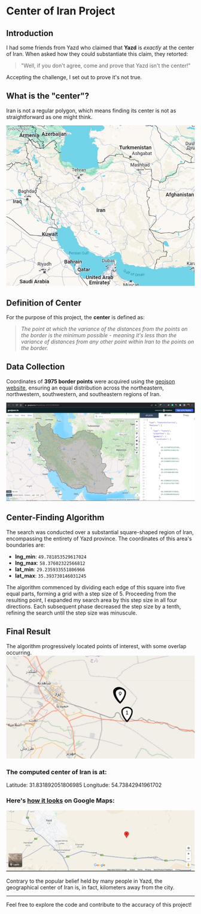 # Center of Iran Project

## Introduction
I had some friends from Yazd who claimed that **Yazd** is _exactly_ at the center of Iran. When asked how they could substantiate this claim, they retorted:

> "Well, if you don't agree, come and prove that Yazd isn't the center!"

Accepting the challenge, I set out to prove it's not true.

## What is the "center"?
Iran is not a regular polygon, which means finding its center is not as straightforward as one might think.

![Iran map](./assets/Iran_map.jpg)

## Definition of Center
For the purpose of this project, the **center** is defined as:

> _The point at which the variance of the distances from the points on the border is the minimum possible - meaning it's less than the variance of distances from any other point within Iran to the points on the border._

## Data Collection
Coordinates of **3975 border points** were acquired using the [geojson website](https://geojson.io/#map=2/28.91/53.14 "GeoJSON website"), ensuring an equal distribution across the northeastern, northwestern, southwestern, and southeastern regions of Iran.

![Polygon from GeoJSON](./assets/border_polygon.jpg)

## Center-Finding Algorithm
The search was conducted over a substantial square-shaped region of Iran, encompassing the entirety of Yazd province. The coordinates of this area's boundaries are:

- **lng_min**: `49.781853529617024`
- **lng_max**: `58.37602322566812`
- **lat_min**: `29.235933551806966`
- **lat_max**: `35.393730146031245`

The algorithm commenced by dividing each edge of this square into five equal parts, forming a grid with a step size of 5. Proceeding from the resulting point, I expanded my search area by this step size in all four directions. Each subsequent phase decreased the step size by a tenth, refining the search until the step size was minuscule.

## Final Result
The algorithm progressively located points of interest, with some overlap occurring.
![Center accuracy progress](./assets/center-accuracy-progress.jpg)

### The computed center of Iran is at:
Latitude: 31.831892051806985
Longitude: 54.73842941961702


### Here's [how it looks](https://www.google.com/maps/place/31%C2%B049'54.8%22N+54%C2%B044'18.4%22E/@31.9097537,54.3585796,10.64z/data=!4m4!3m3!8m2!3d31.8318889!4d54.7384444?entry=ttu "center of Iran on Google Maps") on Google Maps:
![Yazd VERSUS Center of Iran](./assets/Yazd_VS_Center_of_Iran.jpg)

Contrary to the popular belief held by many people in Yazd, the geographical center of Iran is, in fact, kilometers away from the city.

---

Feel free to explore the code and contribute to the accuracy of this project!
